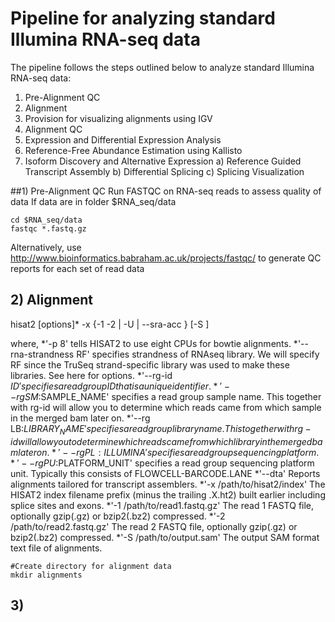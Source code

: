 # Pipeline for analyzing standard Illumina RNA-seq data

The pipeline follows the steps outlined below to analyze standard Illumina RNA-seq data: 
1) Pre-Alignment QC
2) Alignment
3) Provision for visualizing alignments using IGV
4) Alignment QC
5) Expression and Differential Expression Analysis
6) Reference-Free Abundance Estimation using Kallisto
7) Isoform Discovery and Alternative Expression
  a) Reference Guided Transcript Assembly
  b) Differential Splicing
  c) Splicing Visualization


##1) Pre-Alignment QC
Run FASTQC on RNA-seq reads to assess quality of data
If data are in folder $RNA_seq/data
```
cd $RNA_seq/data
fastqc *.fastq.gz
```
Alternatively, use http://www.bioinformatics.babraham.ac.uk/projects/fastqc/ to generate QC reports for each set of read data

## 2) Alignment
hisat2 [options]* -x <ht2-idx> {-1 <m1> -2 <m2> | -U <r> | --sra-acc <SRA accession number>} [-S <sam>]

where,
*'-p 8' tells HISAT2 to use eight CPUs for bowtie alignments.
*'--rna-strandness RF' specifies strandness of RNAseq library. We will specify RF since the TruSeq strand-specific library was used to make these libraries. See here for options.
*'--rg-id $ID' specifies a read group ID that is a unique identifier.
*'--rg SM:$SAMPLE_NAME' specifies a read group sample name. This together with rg-id will allow you to determine which reads came from which sample in the merged bam later on.
*'--rg LB:$LIBRARY_NAME' specifies a read group library name. This together with rg-id will allow you to determine which reads came from which library in the merged bam later on.
*'--rg PL:ILLUMINA' specifies a read group sequencing platform.
*'--rg PU:$PLATFORM_UNIT' specifies a read group sequencing platform unit. Typically this consists of FLOWCELL-BARCODE.LANE
*'--dta' Reports alignments tailored for transcript assemblers.
*'-x /path/to/hisat2/index' The HISAT2 index filename prefix (minus the trailing .X.ht2) built earlier including splice sites and exons.
*'-1 /path/to/read1.fastq.gz' The read 1 FASTQ file, optionally gzip(.gz) or bzip2(.bz2) compressed.
*'-2 /path/to/read2.fastq.gz' The read 2 FASTQ file, optionally gzip(.gz) or bzip2(.bz2) compressed.
*'-S /path/to/output.sam' The output SAM format text file of alignments.

```
#Create directory for alignment data
mkdir alignments

```


## 3) 



